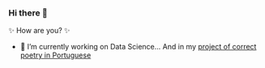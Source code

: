 ### Hi there 👋

✨ How are you? ✨

- 🔭 I’m currently working on Data Science... And in my [project of correct poetry in Portuguese](https://poemassemerros.wordpress.com/)
